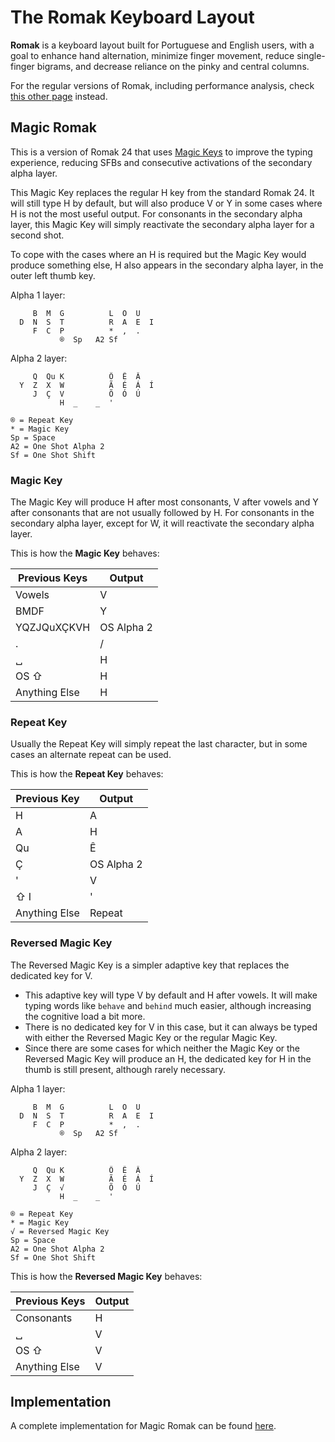 # The Romak Keyboard Layout

**Romak** is a keyboard layout built for Portuguese and English users, with a goal to enhance hand alternation, minimize finger movement, reduce single-finger bigrams, and decrease reliance on the pinky and central columns.

For the regular versions of Romak, including performance analysis, check [this other page](README.md) instead.

## Magic Romak

This is a version of Romak 24 that uses [Magic Keys](https://github.com/Ikcelaks/keyboard_layouts/blob/main/magic_sturdy/magic_sturdy.md) to improve the typing experience, reducing SFBs and consecutive activations of the secondary alpha layer.

This Magic Key replaces the regular H key from the standard Romak 24. It will still type H by default, but will also produce V or Y in some cases where H is not the most useful output. For consonants in the secondary alpha layer, this Magic Key will simply reactivate the secondary alpha layer for a second shot.

To cope with the cases where an H is required but the Magic Key would produce something else, H also appears in the secondary alpha layer, in the outer left thumb key.

Alpha 1 layer:

```
     B  M  G          L  O  U   
  D  N  S  T          R  A  E  I 
     F  C  P          *  ,  .   
           ®  Sp   A2 Sf
```

Alpha 2 layer:

```
     Q  Qu K          Ô  Ê  Â
  Y  Z  X  W          Ã  É  Á  Í
     J  Ç  V          Õ  Ó  Ú
           H  _    _  '
```
```
® = Repeat Key
* = Magic Key
Sp = Space
A2 = One Shot Alpha 2
Sf = One Shot Shift
```

### Magic Key

The Magic Key will produce H after most consonants, V after vowels and Y after consonants that are not usually followed by H. For consonants in the secondary alpha layer, except for W, it will reactivate the secondary alpha layer.

This is how the **Magic Key** behaves:

| Previous Keys | Output  | 
|---|---|
| Vowels | V
| BMDF | Y |
| YQZJQuXÇKVH | OS Alpha 2 |
| . | / |
| &blank; | H |
| OS &#8679; | H |
| Anything Else | H |

### Repeat Key

Usually the Repeat Key will simply repeat the last character, but in some cases an alternate repeat can be used.

This is how the **Repeat Key** behaves:

| Previous Key | Output  |
|---|---|
| H | A |
| A | H |
| Qu | Ê |
| Ç | OS Alpha 2 |  
| ' | V |
| &#8679; I | ' |
| Anything Else | Repeat | 

### Reversed Magic Key

The Reversed Magic Key is a simpler adaptive key that replaces the dedicated key for V.
- This adaptive key will type V by default and H after vowels. It will make typing words like `behave` and `behind` much easier, although increasing the cognitive load a bit more.
- There is no dedicated key for V in this case, but it can always be typed with either the Reversed Magic Key or the regular Magic Key.
- Since there are some cases for which neither the Magic Key or the Reversed Magic Key will produce an H, the dedicated key for H in the thumb is still present, although rarely necessary.

Alpha 1 layer:

```
     B  M  G          L  O  U   
  D  N  S  T          R  A  E  I 
     F  C  P          *  ,  .   
           ®  Sp   A2 Sf
```

Alpha 2 layer:

```
     Q  Qu K          Ô  Ê  Â
  Y  Z  X  W          Ã  É  Á  Í
     J  Ç  √          Õ  Ó  Ú
           H  _    _  '
```
```
® = Repeat Key
* = Magic Key
√ = Reversed Magic Key
Sp = Space
A2 = One Shot Alpha 2
Sf = One Shot Shift
```
This is how the **Reversed Magic Key** behaves:

| Previous Keys | Output  | 
|---|---|
| Consonants | H |
| &blank; | V |
| OS &#8679; | V |
| Anything Else | V |

## Implementation

A complete implementation for Magic Romak can be found [here](https://github.com/rafaelromao/keyboards).
